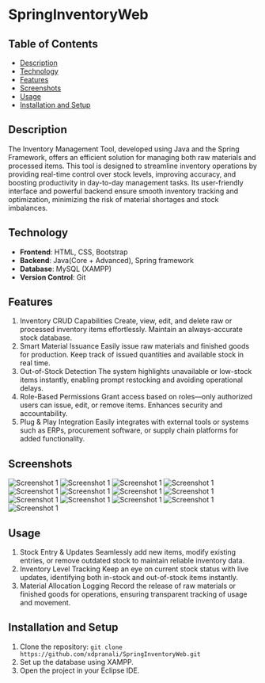 # SpringInventoryWeb

## Table of Contents
+ [Description](#description)
+ [Technology](#technology)
+ [Features](#features)
+ [Screenshots](#screenshots)
+ [Usage](#usage)
+ [Installation and Setup](#installationandsetup)

## Description <a name="description"></a>
The Inventory Management Tool, developed using Java and the Spring Framework, offers an efficient solution for managing both raw materials and processed items. This tool is designed to streamline inventory operations by providing real-time control over stock levels, improving accuracy, and boosting productivity in day-to-day management tasks. Its user-friendly interface and powerful backend ensure smooth inventory tracking and optimization, minimizing the risk of material shortages and stock imbalances.

## Technology <a name="technology"></a>
- **Frontend**: HTML, CSS, Bootstrap
- **Backend**: Java(Core + Advanced), Spring framework
- **Database**: MySQL (XAMPP)
- **Version Control**: Git

## Features <a name="features"></a>
1. Inventory CRUD Capabilities
   Create, view, edit, and delete raw or processed inventory items effortlessly. Maintain an always-accurate stock database.
2. Smart Material Issuance
   Easily issue raw materials and finished goods for production. Keep track of issued quantities and available stock in real time.
3. Out-of-Stock Detection
   The system highlights unavailable or low-stock items instantly, enabling prompt restocking and avoiding operational delays.
4. Role-Based Permissions
Grant access based on roles—only authorized users can issue, edit, or remove items. Enhances security and accountability.
5. Plug & Play Integration
   Easily integrates with external tools or systems such as ERPs, procurement software, or supply chain platforms for added functionality.
      
## Screenshots <a name="screenshots"></a>

![Screenshot 1](https://github.com/xdpranali/SpringInventoryWeb/blob/main/images/1.png)
![Screenshot 1](https://github.com/xdpranali/SpringInventoryWeb/blob/main/images/2.png)
![Screenshot 1](https://github.com/xdpranali/SpringInventoryWeb/blob/main/images/3.png)
![Screenshot 1](https://github.com/xdpranali/SpringInventoryWeb/blob/main/images/4.png)
![Screenshot 1](https://github.com/xdpranali/SpringInventoryWeb/blob/main/images/5.png)
![Screenshot 1](https://github.com/xdpranali/SpringInventoryWeb/blob/main/images/6.png)
![Screenshot 1](https://github.com/xdpranali/SpringInventoryWeb/blob/main/images/7.png)
![Screenshot 1](https://github.com/xdpranali/SpringInventoryWeb/blob/main/images/8.png)
![Screenshot 1](https://github.com/xdpranali/SpringInventoryWeb/blob/main/images/9.png)
![Screenshot 1](https://github.com/xdpranali/SpringInventoryWeb/blob/main/images/10.png)
![Screenshot 1](https://github.com/xdpranali/SpringInventoryWeb/blob/main/images/11.png)
![Screenshot 1](https://github.com/xdpranali/SpringInventoryWeb/blob/main/images/12.png)
![Screenshot 1](https://github.com/xdpranali/SpringInventoryWeb/blob/main/images/13.png)

## Usage <a name="usage"></a> 
1. Stock Entry & Updates
   Seamlessly add new items, modify existing entries, or remove outdated stock to maintain reliable inventory data.
2. Inventory Level Tracking
   Keep an eye on current stock status with live updates, identifying both in-stock and out-of-stock items instantly.
3. Material Allocation Logging
   Record the release of raw materials or finished goods for operations, ensuring transparent tracking of usage and movement.

## Installation and Setup <a name="installationandsetup"></a>
1. Clone the repository: `git clone https://github.com/xdpranali/SpringInventoryWeb.git`
2. Set up the database using XAMPP.
3. Open the project in your Eclipse IDE.

